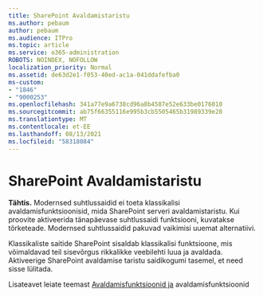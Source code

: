```yaml
---
title: SharePoint Avaldamistaristu
ms.author: pebaum
author: pebaum
ms.audience: ITPro
ms.topic: article
ms.service: o365-administration
ROBOTS: NOINDEX, NOFOLLOW
localization_priority: Normal
ms.assetid: de63d2e1-f053-40ed-ac1a-041ddafefba0
ms-custom:
- "1846"
- "9000253"
ms.openlocfilehash: 341a77e9a6738cd96a8b4587e52e633be0176010
ms.sourcegitcommit: ab75f66355116e995b3cb5505465b31989339e28
ms.translationtype: MT
ms.contentlocale: et-EE
ms.lasthandoff: 08/13/2021
ms.locfileid: "58318084"
---
```

# <a name="sharepoint-publishing-infrastructure"></a>SharePoint Avaldamistaristu

**Tähtis.** Modernsed suhtlussaidid ei toeta klassikalisi avaldamisfunktsioonisid, mida SharePoint serveri avaldamistaristu. Kui proovite aktiveerida tänapäevase suhtlussaidi funktsiooni, kuvatakse tõrketeade. Modernsed suhtlussaidid pakuvad vaikimisi uuemat alternatiivi.

Klassikaliste saitide SharePoint sisaldab klassikalisi funktsioone, mis võimaldavad teil sisevõrgus rikkalikke veebilehti luua ja avaldada. Aktiveerige SharePoint avaldamise taristu saidikogumi tasemel, et need sisse lülitada.

Lisateavet leiate teemast [Avaldamisfunktsioonid ja](https://support.office.com/article/Enable-publishing-features-479677A6-8B33-4AC7-907D-071C1C7E4518) avaldamisfunktsioonid [](https://support.office.com/article/Features-enabled-in-a-SharePoint-Online-publishing-site-3AB3810C-3C2C-4361-9D0E-0CBE666EA0B0?wt.mc_id=O365_Portal_MMaven#__toc336865553)
